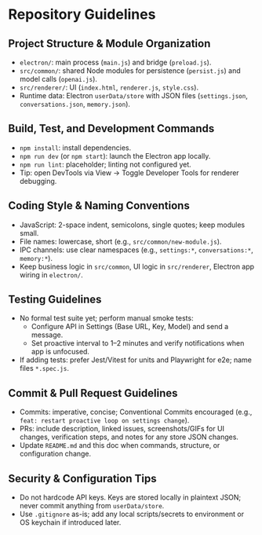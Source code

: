# Repository Guidelines

## Project Structure & Module Organization
- `electron/`: main process (`main.js`) and bridge (`preload.js`).
- `src/common/`: shared Node modules for persistence (`persist.js`) and model calls (`openai.js`).
- `src/renderer/`: UI (`index.html`, `renderer.js`, `style.css`).
- Runtime data: Electron `userData/store` with JSON files (`settings.json`, `conversations.json`, `memory.json`).

## Build, Test, and Development Commands
- `npm install`: install dependencies.
- `npm run dev` (or `npm start`): launch the Electron app locally.
- `npm run lint`: placeholder; linting not configured yet.
- Tip: open DevTools via View → Toggle Developer Tools for renderer debugging.

## Coding Style & Naming Conventions
- JavaScript: 2-space indent, semicolons, single quotes; keep modules small.
- File names: lowercase, short (e.g., `src/common/new-module.js`).
- IPC channels: use clear namespaces (e.g., `settings:*`, `conversations:*`, `memory:*`).
- Keep business logic in `src/common`, UI logic in `src/renderer`, Electron app wiring in `electron/`.

## Testing Guidelines
- No formal test suite yet; perform manual smoke tests:
  - Configure API in Settings (Base URL, Key, Model) and send a message.
  - Set proactive interval to 1–2 minutes and verify notifications when app is unfocused.
- If adding tests: prefer Jest/Vitest for units and Playwright for e2e; name files `*.spec.js`.

## Commit & Pull Request Guidelines
- Commits: imperative, concise; Conventional Commits encouraged (e.g., `feat: restart proactive loop on settings change`).
- PRs: include description, linked issues, screenshots/GIFs for UI changes, verification steps, and notes for any store JSON changes.
- Update `README.md` and this doc when commands, structure, or configuration change.

## Security & Configuration Tips
- Do not hardcode API keys. Keys are stored locally in plaintext JSON; never commit anything from `userData/store`.
- Use `.gitignore` as-is; add any local scripts/secrets to environment or OS keychain if introduced later.


